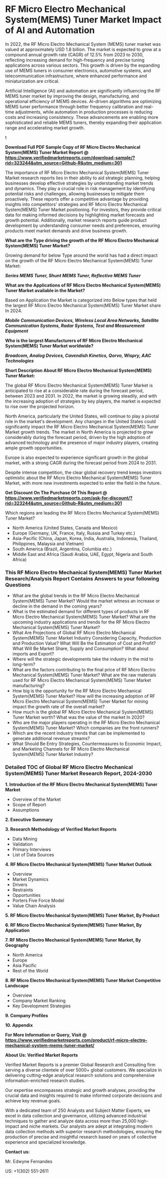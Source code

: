 <meta name="title" content="Global RF Micro Electro Mechanical System(MEMS) Tuner Market Impact of AI and Automation"><meta name="description" content="In 2022, the RF Micro Electro Mechanical System (MEMS) tuner market was valued at approximately USD 1.8 billion. The market is expected to grow at a compound annual gr"><meta name="title" content="RF Micro Electro Mechanical System(MEMS) Tuner Market Size, Share, Scope, Trends, Growth, Opportunities, Analysis, Forecast"><h1>RF Micro Electro Mechanical System(MEMS) Tuner Market Impact of AI and Automation</h1><p>In 2022, the RF Micro Electro Mechanical System (MEMS) tuner market was valued at approximately USD 1.8 billion. The market is expected to grow at a compound annual growth rate (CAGR) of 12.5% from 2023 to 2030, reflecting increasing demand for high-frequency and precise tuning applications across various sectors. This growth is driven by the expanding use of MEMS tuners in consumer electronics, automotive systems, and telecommunication infrastructure, where enhanced performance and miniaturization are critical.</p><p>Artificial Intelligence (AI) and automation are significantly influencing the RF MEMS tuner market by improving the design, manufacturing, and operational efficiency of MEMS devices. AI-driven algorithms are optimizing MEMS tuner performance through better frequency calibration and real-time adjustments, while automation in production processes is reducing costs and increasing consistency. These advancements are enabling more sophisticated and reliable MEMS tuners, thereby expanding their application range and accelerating market growth.</p>t</p><p id="" class=""><strong>Download Full PDF Sample Copy of RF Micro Electro Mechanical System(MEMS) Tuner Market Report @ <a href="https://www.verifiedmarketreports.com/download-sample/?rid=323244&utm_source=Github-R&utm_medium=301" target="_blank">https://www.verifiedmarketreports.com/download-sample/?rid=323244&utm_source=Github-R&utm_medium=301</a></strong></p><p>The importance of&nbsp;RF Micro Electro Mechanical System(MEMS) Tuner Market research reports lies in their ability to aid strategic planning, helping businesses develop effective strategies by understanding market trends and dynamics. They play a crucial role in risk management by identifying potential risks and challenges, allowing businesses to mitigate them proactively. These reports offer a competitive advantage by providing insights into competitors' strategies and RF Micro Electro Mechanical System(MEMS) Tuner Market positioning. For investors, they provide critical data for making informed decisions by highlighting market forecasts and growth potential. Additionally, market research reports guide product development by understanding consumer needs and preferences, ensuring products meet market demands and drive business growth.</p><p><strong>What are the&nbsp;Type driving the growth of the RF Micro Electro Mechanical System(MEMS) Tuner Market?</strong></p><p id="" class="">Growing demand for below Type around the world has had a direct impact on the growth of the RF Micro Electro Mechanical System(MEMS) Tuner Market:</p><em><strong>Series MEMS Tuner, Shunt MEMS Tuner, Reflective MEMS Tuner</strong></em></p><strong>What are the&nbsp;Applications&nbsp;of RF Micro Electro Mechanical System(MEMS) Tuner Market available in the Market?</strong></p><p id="" class="">Based on Application the Market is categorized into Below types that held the largest RF Micro Electro Mechanical System(MEMS) Tuner Market share In 2024.</p><em><strong>Mobile Communication Devices, Wireless Local Area Networks, Satellite Communication Systems, Radar Systems, Test and Measurement Equipment</strong></em></p><strong>Who is the largest Manufacturers of RF Micro Electro Mechanical System(MEMS) Tuner Market worldwide?</strong></p><p><em><strong>Broadcom, Analog Devices, Cavendish Kinetics, Qorvo, Wispry, AAC Technologies</strong></em></p><p id="" class=""><strong>Short Description About RF Micro Electro Mechanical System(MEMS) Tuner Market:</strong></p><p>The global RF Micro Electro Mechanical System(MEMS) Tuner Market is anticipated to rise at a considerable rate during the forecast period, between 2023 and 2031. In 2022, the market is growing steadily, and with the increasing adoption of strategies by key players, the market is expected to rise over the projected horizon.</p><p>North America, particularly the United States, will continue to play a pivotal role in the market's development. Any changes in the United States could significantly impact the RF Micro Electro Mechanical System(MEMS) Tuner Market growth trends. The market in North America is projected to grow considerably during the forecast period, driven by the high adoption of advanced technology and the presence of major industry players, creating ample growth opportunities.</p><p>Europe is also expected to experience significant growth in the global market, with a strong CAGR during the forecast period from 2024 to 2031.</p><p>Despite intense competition, the clear global recovery trend keeps investors optimistic about the RF Micro Electro Mechanical System(MEMS) Tuner Market, with more new investments expected to enter the field in the future.</p><p id="" class=""><strong>Get Discount On The Purchase Of This Report @ <a href="https://www.verifiedmarketreports.com/ask-for-discount/?rid=323244&utm_source=Github-R&utm_medium=301" target="_blank">https://www.verifiedmarketreports.com/ask-for-discount/?rid=323244&utm_source=Github-R&utm_medium=301</a></strong></p>Which regions are leading the RF Micro Electro Mechanical System(MEMS) Tuner Market?</p><ul><li>North America (United States, Canada and Mexico)</li><li>Europe (Germany, UK, France, Italy, Russia and Turkey etc.)</li><li>Asia-Pacific (China, Japan, Korea, India, Australia, Indonesia, Thailand, Philippines, Malaysia and Vietnam)</li><li>South America (Brazil, Argentina, Columbia etc.)</li><li>Middle East and Africa (Saudi Arabia, UAE, Egypt, Nigeria and South Africa)</li></ul><h3 id="" class="">This RF Micro Electro Mechanical System(MEMS) Tuner Market Research/Analysis Report Contains Answers to your following Questions</h3><ul><li>What are the global trends in the RF Micro Electro Mechanical System(MEMS) Tuner Market? Would the market witness an increase or decline in the demand in the coming years?</li><li>What is the estimated demand for different types of products in RF Micro Electro Mechanical System(MEMS) Tuner Market? What are the upcoming industry applications and trends for the RF Micro Electro Mechanical System(MEMS) Tuner Market?</li><li>What Are Projections of Global RF Micro Electro Mechanical System(MEMS) Tuner Market Industry Considering Capacity, Production and Production Value? What Will Be the Estimation of Cost and Profit? What Will Be Market Share, Supply and Consumption? What about imports and Export?</li><li>Where will the strategic developments take the industry in the mid to long-term?</li><li>What are the factors contributing to the final price of RF Micro Electro Mechanical System(MEMS) Tuner Market? What are the raw materials used for RF Micro Electro Mechanical System(MEMS) Tuner Market manufacturing?</li><li>How big is the opportunity for the RF Micro Electro Mechanical System(MEMS) Tuner Market? How will the increasing adoption of RF Micro Electro Mechanical System(MEMS) Tuner Market for mining impact the growth rate of the overall market?</li><li>How much is the global RF Micro Electro Mechanical System(MEMS) Tuner Market worth? What was the value of the market In 2020?</li><li>Who are the major players operating in the RF Micro Electro Mechanical System(MEMS) Tuner Market? Which companies are the front runners?</li><li>Which are the recent industry trends that can be implemented to generate additional revenue streams?</li><li>What Should Be Entry Strategies, Countermeasures to Economic Impact, and Marketing Channels for RF Micro Electro Mechanical System(MEMS) Tuner Market Industry?</li></ul><h3 id="" class="">Detailed TOC of Global RF Micro Electro Mechanical System(MEMS) Tuner Market Research Report, 2024-2030</h3><p id="" class=""><strong>1. Introduction of the RF Micro Electro Mechanical System(MEMS) Tuner Market</strong></p><ul><li>Overview of the Market</li><li>Scope of Report</li><li>Assumptions</li></ul><p id="" class=""><strong>2. Executive Summary</strong></p><p id="" class=""><strong>3. Research Methodology of Verified Market Reports</strong></p><ul><li>Data Mining</li><li>Validation</li><li>Primary Interviews</li><li>List of Data Sources</li></ul><p id="" class=""><strong>4. RF Micro Electro Mechanical System(MEMS) Tuner Market Outlook</strong></p><ul><li>Overview</li><li>Market Dynamics</li><li>Drivers</li><li>Restraints</li><li>Opportunities</li><li>Porters Five Force Model</li><li>Value Chain Analysis</li></ul><p id="" class=""><strong>5. RF Micro Electro Mechanical System(MEMS) Tuner Market, By Product</strong></p><p id="" class=""><strong>6. RF Micro Electro Mechanical System(MEMS) Tuner Market, By Application</strong></p><p id="" class=""><strong>7. RF Micro Electro Mechanical System(MEMS) Tuner Market, By Geography</strong></p><ul><li>North America</li><li>Europe</li><li>Asia Pacific</li><li>Rest of the World</li></ul><p id="" class=""><strong>8. RF Micro Electro Mechanical System(MEMS) Tuner Market Competitive Landscape</strong></p><ul><li>Overview</li><li>Company Market Ranking</li><li>Key Development Strategies</li></ul><p id="" class=""><strong>9. Company Profiles</strong></p><p id="" class=""><strong>10. Appendix</strong></p><p id="" class=""><strong>For More Information or Query, Visit @ <a href="https://www.verifiedmarketreports.com/product/rf-micro-electro-mechanical-system-mems-tuner-market/" target="_blank">https://www.verifiedmarketreports.com/product/rf-micro-electro-mechanical-system-mems-tuner-market/</a></strong></p><p id="" class=""><strong>About Us: Verified Market Reports</strong></p><p id="" class="">Verified Market Reports is a premier Global Research and Consulting firm serving a diverse clientele of over 5000+ global customers. We specialize in delivering cutting-edge analytical research solutions and comprehensive information-enriched research studies.</p><p id="" class="">Our expertise encompasses strategic and growth analyses, providing the crucial data and insights required to make informed corporate decisions and achieve key revenue goals.</p><p id="" class="">With a dedicated team of 250 Analysts and Subject Matter Experts, we excel in data collection and governance, utilizing advanced industrial techniques to gather and analyze data across more than 25,000 high-impact and niche markets. Our analysts are adept at integrating modern data collection methods with superior research methodologies, ensuring the production of precise and insightful research based on years of collective experience and specialized knowledge.</p><p id="" class=""><strong>Contact us:</strong></p><p id="" class="">Mr. Edwyne Fernandes</p><p id="" class="">US: +1(302) 551-2611</p>